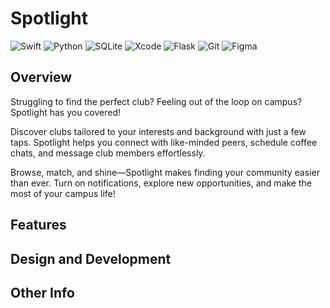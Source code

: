 # Spotlight
![Swift](https://img.shields.io/badge/Swift-FA7343?style=for-the-badge&logo=swift&logoColor=white)
![Python](https://img.shields.io/badge/Python-3776AB?style=for-the-badge&logo=python&logoColor=white)
![SQLite](https://img.shields.io/badge/SQLite-003B57?style=for-the-badge&logo=sqlite&logoColor=white)
![Xcode](https://img.shields.io/badge/Xcode-147EFB?style=for-the-badge&logo=xcode&logoColor=white)
![Flask](https://img.shields.io/badge/Flask-000000?style=for-the-badge&logo=flask&logoColor=white)
![Git](https://img.shields.io/badge/Git-F05032?style=for-the-badge&logo=git&logoColor=white)
![Figma](https://img.shields.io/badge/Figma-F24E1E?style=for-the-badge&logo=figma&logoColor=white)

## Overview
Struggling to find the perfect club? Feeling out of the loop on campus? Spotlight has you covered!

Discover clubs tailored to your interests and background with just a few taps. Spotlight helps you connect with like-minded peers, schedule coffee chats, and message club members effortlessly.

Browse, match, and shine—Spotlight makes finding your community easier than ever. Turn on notifications, explore new opportunities, and make the most of your campus life!

## Features

## Design and Development

## Other Info
